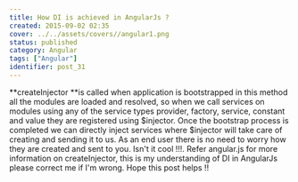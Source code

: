 ```yaml
---
title: How DI is achieved in AngularJs ?
created: 2015-09-02 02:35
cover: ../../assets/covers//angular1.png
status: published
category: Angular
tags: ["Angular"]
identifier: post_31
---
```

**createInjector **is called when application is bootstrapped in this method all the modules are loaded and resolved, so when we call services on modules using any of the service types provider, factory, service, constant and value they are registered using $injector. Once the bootstrap process is completed we can directly inject services where $injector will take care of creating and sending it to us. As an end user there is no need to worry how they are created and sent to you. Isn't it cool !!!. Refer angular.js for more information on createInjector, this is my understanding of DI in AngularJs please correct me if I'm wrong. Hope this post helps !!